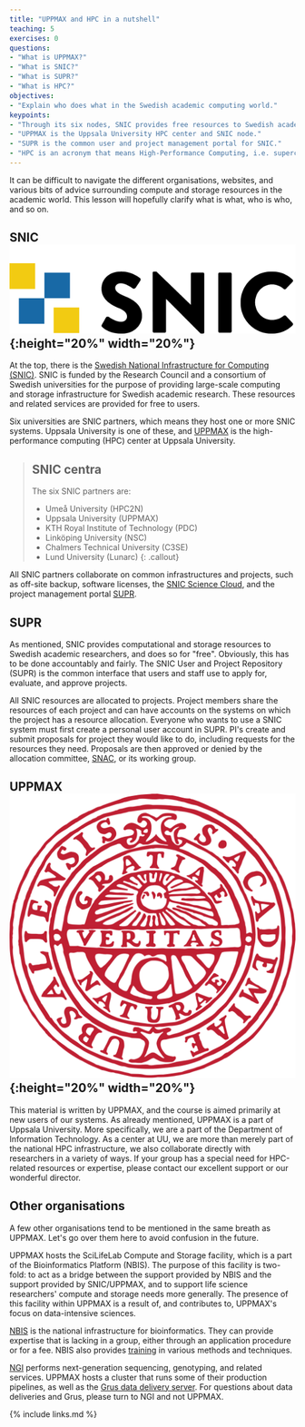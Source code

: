 ```yaml
---
title: "UPPMAX and HPC in a nutshell"
teaching: 5
exercises: 0
questions:
- "What is UPPMAX?"
- "What is SNIC?"
- "What is SUPR?"
- "What is HPC?"
objectives:
- "Explain who does what in the Swedish academic computing world."
keypoints:
- "Through its six nodes, SNIC provides free resources to Swedish academic research."
- "UPPMAX is the Uppsala University HPC center and SNIC node."
- "SUPR is the common user and project management portal for SNIC."
- "HPC is an acronym that means High-Performance Computing, i.e. supercomputers."
---
```


It can be difficult to navigate the different organisations, websites, and various bits of
advice surrounding compute and storage resources in the academic world. This lesson will
hopefully clarify what is what, who is who, and so on.

## SNIC ![SNIC logo](../fig/SNIClogo.png){:height="20%" width="20%"}


At the top, there is the [Swedish National Infrastructure for Computing (SNIC)](https://www.snic.se).
SNIC is funded by the Research Council and a consortium of Swedish universities for the purpose
of providing large-scale computing and storage infrastructure for Swedish academic research.
These resources and related services are provided for free to users.

Six universities are SNIC partners, which means they host one or more SNIC systems. Uppsala
University is one of these, and [UPPMAX](https://www.uppmax.uu.se) is the high-performance
computing (HPC) center at Uppsala University.

> ## SNIC centra
> The six SNIC partners are:
> - Umeå University (HPC2N)
> - Uppsala University (UPPMAX)
> - KTH Royal Institute of Technology (PDC)
> - Linköping University (NSC)
> - Chalmers Technical University (C3SE)
> - Lund University (Lunarc)
{: .callout}

All SNIC partners collaborate on common infrastructures and projects, such as off-site backup,
software licenses, the [SNIC Science Cloud](https://cloud.snic.se), and the project management
portal [SUPR](https://supr.snic.se).

## SUPR

As mentioned, SNIC provides computational and storage resources to Swedish academic researchers,
and does so for "free". Obviously, this has to be done accountably and fairly. The SNIC User
and Project Repository (SUPR) is the common interface that users and staff use to apply for,
evaluate, and approve projects.

All SNIC resources are allocated to projects. Project members share the resources of each
project and can have accounts on the systems on which the project has a resource allocation.
Everyone who wants to use a SNIC system must first create a personal user account in SUPR.
PI's create and submit proposals for project they would like to do, including requests for
the resources they need. Proposals are then approved or denied by the allocation committee,
[SNAC](https://www.snic.se/allocations/snac/), or its working group.

## UPPMAX ![UU logo](../fig/Uppsala_University_seal.png){:height="20%" width="20%"}



This material is written by UPPMAX, and the course is aimed primarily at new users of our systems.
As already mentioned, UPPMAX is a part of Uppsala University. More specifically, we are a part
of the Department of Information Technology. As a center at UU, we are more than merely part
of the national HPC infrastructure, we also collaborate directly with researchers in a variety
of ways. If your group has a special need for HPC-related resources or expertise, please contact
our excellent support or our wonderful director.

## Other organisations

A few other organisations tend to be mentioned in the same breath as UPPMAX. Let's go over
them here to avoid confusion in the future.

UPPMAX hosts the SciLifeLab Compute and Storage facility, which is a part of the Bioinformatics
Platform (NBIS). The purpose of this facility is two-fold: to act as a bridge between the support
provided by NBIS and the support provided by SNIC/UPPMAX, and to support life science researchers'
compute and storage needs more generally. The presence of this facility within UPPMAX is a
result of, and contributes to, UPPMAX's focus on data-intensive sciences.

[NBIS](www.nbis.se) is the national infrastructure for bioinformatics. They can provide expertise
that is lacking in a group, either through an application procedure or for a fee. NBIS also
provides [training](https://nbis.se/training/) in various methods and techniques.

[NGI](https://www.scilifelab.se/platforms/ngi/) performs next-generation sequencing, genotyping,
and related services. UPPMAX hosts a cluster that runs some of their production pipelines, as
well as the [Grus data delivery server](https://ngisweden.scilifelab.se/info/Data%20delivery).
For questions about data deliveries and Grus, please turn to NGI and not UPPMAX.

{% include links.md %}

